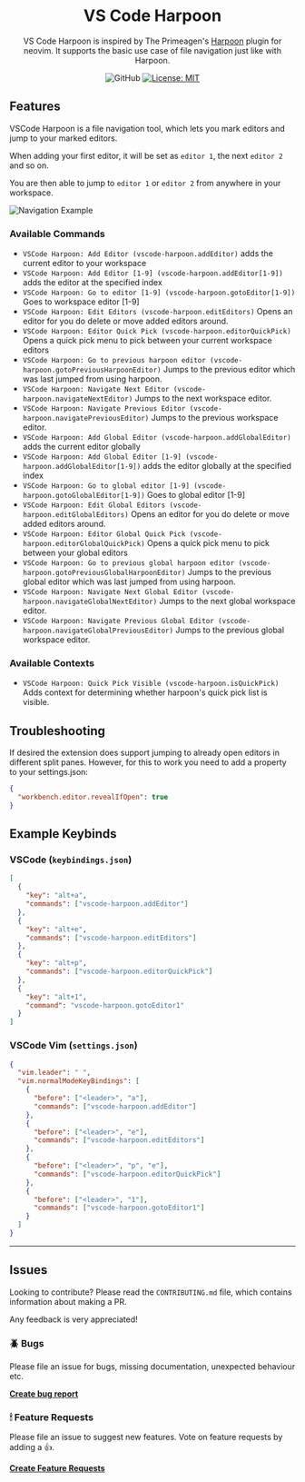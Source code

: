 <div align="center">

# VS Code Harpoon

VS Code Harpoon is inspired by The Primeagen's [Harpoon](https://github.com/ThePrimeagen/harpoon)
plugin for neovim. It supports the basic use case of file navigation just like with Harpoon.

![GitHub](https://img.shields.io/github/workflow/status/tobias-z/vscode-harpoon/validate/main)
[![License: MIT](https://img.shields.io/badge/License-MIT-green.svg)](https://opensource.org/licenses/MIT)

</div>

## Features

VSCode Harpoon is a file navigation tool, which lets you mark editors and jump to your marked
editors.

When adding your first editor, it will be set as `editor 1`, the next `editor 2` and so on.

You are then able to jump to `editor 1` or `editor 2` from anywhere in your workspace.

![Navigation Example](images/navigation.gif)

### Available Commands

- `VSCode Harpoon: Add Editor (vscode-harpoon.addEditor)` adds the current editor to your workspace
- `VSCode Harpoon: Add Editor [1-9] (vscode-harpoon.addEditor[1-9])` adds the editor at the specified index
- `VSCode Harpoon: Go to editor [1-9] (vscode-harpoon.gotoEditor[1-9])` Goes to workspace editor
  [1-9]
- `VSCode Harpoon: Edit Editors (vscode-harpoon.editEditors)` Opens an editor for you do delete or
  move added editors around.
- `VSCode Harpoon: Editor Quick Pick (vscode-harpoon.editorQuickPick)` Opens a quick pick menu to
  pick between your current workspace editors
- `VSCode Harpoon: Go to previous harpoon editor (vscode-harpoon.gotoPreviousHarpoonEditor)` Jumps to the previous editor which was last jumped from using harpoon.
- `VSCode Harpoon: Navigate Next Editor (vscode-harpoon.navigateNextEditor)` Jumps to the next workspace editor.
- `VSCode Harpoon: Navigate Previous Editor (vscode-harpoon.navigatePreviousEditor)` Jumps to the previous workspace editor.
- `VSCode Harpoon: Add Global Editor (vscode-harpoon.addGlobalEditor)` adds the current editor
  globally
- `VSCode Harpoon: Add Global Editor [1-9] (vscode-harpoon.addGlobalEditor[1-9])` adds the editor globally at the specified index
- `VSCode Harpoon: Go to global editor [1-9] (vscode-harpoon.gotoGlobalEditor[1-9])` Goes to global
  editor [1-9]
- `VSCode Harpoon: Edit Global Editors (vscode-harpoon.editGlobalEditors)` Opens an editor for you
  do delete or move added editors around.
- `VSCode Harpoon: Editor Global Quick Pick (vscode-harpoon.editorGlobalQuickPick)` Opens a quick
  pick menu to pick between your global editors
- `VSCode Harpoon: Go to previous global harpoon editor (vscode-harpoon.gotoPreviousGlobalHarpoonEditor)` Jumps to the previous global editor which was last jumped from using harpoon.
- `VSCode Harpoon: Navigate Next Global Editor (vscode-harpoon.navigateGlobalNextEditor)` Jumps to the next global workspace editor.
- `VSCode Harpoon: Navigate Previous Global Editor (vscode-harpoon.navigateGlobalPreviousEditor)` Jumps to the previous global workspace editor.

### Available Contexts

- `VSCode Harpoon: Quick Pick Visible (vscode-harpoon.isQuickPick)` Adds context for determining whether harpoon's quick pick list is visible.


## Troubleshooting

If desired the extension does support jumping to already open editors in different split panes. However, for this to work you need to add a property to your settings.json:

```json
{
  "workbench.editor.revealIfOpen": true
}
```

## Example Keybinds

### VSCode (`keybindings.json`)

```json
[
  {
    "key": "alt+a",
    "commands": ["vscode-harpoon.addEditor"]
  },
  {
    "key": "alt+e",
    "commands": ["vscode-harpoon.editEditors"]
  },
  {
    "key": "alt+p",
    "commands": ["vscode-harpoon.editorQuickPick"]
  },
  {
    "key": "alt+1",
    "command": "vscode-harpoon.gotoEditor1"
  }
]
```

### VSCode Vim (`settings.json`)

```json
{
  "vim.leader": " ",
  "vim.normalModeKeyBindings": [
    {
      "before": ["<leader>", "a"],
      "commands": ["vscode-harpoon.addEditor"]
    },
    {
      "before": ["<leader>", "e"],
      "commands": ["vscode-harpoon.editEditors"]
    },
    {
      "before": ["<leader>", "p", "e"],
      "commands": ["vscode-harpoon.editorQuickPick"]
    },
    {
      "before": ["<leader>", "1"],
      "commands": ["vscode-harpoon.gotoEditor1"]
    }
  ]
}
```

---

## Issues

Looking to contribute? Please read the `CONTRIBUTING.md` file, which contains information about
making a PR.

Any feedback is very appreciated!

### 🪲 Bugs

Please file an issue for bugs, missing documentation, unexpected behaviour etc.

[**Create bug report**](https://github.com/tobias-z/vscode-harpoon/issues/new?assignees=&labels=&template=bug_report.md&title=)

### 🕯 Feature Requests

Please file an issue to suggest new features. Vote on feature requests by adding a 👍.

[**Create Feature Requests**](https://github.com/tobias-z/vscode-harpoon/issues/new?assignees=&labels=&template=feature_request.md&title=)

